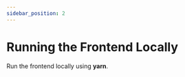 ```yaml
---
sidebar_position: 2
---
```


# Running the Frontend Locally

Run the frontend locally using **yarn**.

